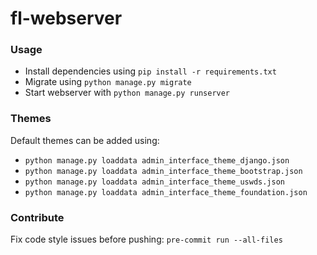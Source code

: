 # fl-webserver

### Usage
- Install dependencies using `pip install -r requirements.txt`
- Migrate using `python manage.py migrate`
- Start webserver with `python manage.py runserver`

### Themes
Default themes can be added using:
- `python manage.py loaddata admin_interface_theme_django.json`
- `python manage.py loaddata admin_interface_theme_bootstrap.json`
- `python manage.py loaddata admin_interface_theme_uswds.json`
- `python manage.py loaddata admin_interface_theme_foundation.json`

### Contribute
Fix code style issues before pushing:
`pre-commit run --all-files`
